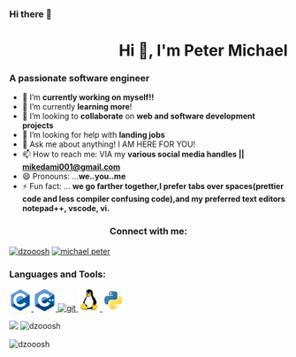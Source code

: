 ### Hi there 👋
<h1 align="right">Hi 👋, I'm Peter Michael</h1>
<h3 align="left">A passionate software engineer </h3>

- 🔭 I’m **currently working on myself!!**
- 🌱 I’m currently **learning more**!
- 👯 I’m looking to **collaborate** on **web and software development projects**
- 🤔 I’m looking for help with **landing jobs**
- 💬 Ask me about anything! I AM HERE FOR YOU!
- 📫 How to reach me: VIA my **various social media handles || mikedami001@gmail.com**
- 😄 Pronouns: ...**we..you..me**
- ⚡ Fun fact: ... **we go farther together,I prefer tabs over spaces(prettier code and less compiler confusing code),and my  preferred text editors notepad++, vscode, vi.**




<h3 align="center">Connect with me:</h3>
<p align="left">
<a href="https://twitter.com/emdee_emdee" target="blank"><img align="center" src="https://raw.githubusercontent.com/rahuldkjain/github-profile-readme-generator/master/src/images/icons/Social/twitter.svg" alt="dzooosh" height="30" width="40" /></a>
<a href="[https://www.linkedin.com/in/oluwadamilola-peter-776aab180" target="blank"><img align="center" src="https://raw.githubusercontent.com/rahuldkjain/github-profile-readme-generator/master/src/images/icons/Social/linked-in-alt.svg" alt="michael peter" height="30" width="40" /></a>
</p>

<h3 align="left">Languages and Tools:</h3>
<p align="left"> <a href="https://www.cprogramming.com/" target="_blank" rel="noreferrer"> <img src="https://raw.githubusercontent.com/devicons/devicon/master/icons/c/c-original.svg" alt="c" width="40" height="40"/> </a> <a href="https://www.w3schools.com/cpp/" target="_blank" rel="noreferrer"> <img src="https://raw.githubusercontent.com/devicons/devicon/master/icons/cplusplus/cplusplus-original.svg" alt="cplusplus" width="40" height="40"/> </a> <a href="https://git-scm.com/" target="_blank" rel="noreferrer"> <img src="https://www.vectorlogo.zone/logos/git-scm/git-scm-icon.svg" alt="git" width="40" height="40"/> </a> <a href="https://www.linux.org/" target="_blank" rel="noreferrer"> <img src="https://raw.githubusercontent.com/devicons/devicon/master/icons/linux/linux-original.svg" alt="linux" width="40" height="40"/> </a> <a href="https://www.python.org" target="_blank" rel="noreferrer"> <img src="https://raw.githubusercontent.com/devicons/devicon/master/icons/python/python-original.svg" alt="python" width="40" height="40"/> </a> </p>

<p><img align="left" src="https://github-readme-stats.vercel.app/api/top-langs?username=Usual01&show_icons=true&theme=radical&locale=en&layout=compact" michael" /></p>

<p>&nbsp;<img align="center" src="https://github-readme-stats.vercel.app/api?username=Usual01&show_icons=true&theme=radical&locale=en" alt="dzooosh" /></p>


<p><img align="center" src="https://github-readme-streak-stats.herokuapp.com/?user=Usual01&theme=dark" alt="dzooosh" /></p>
